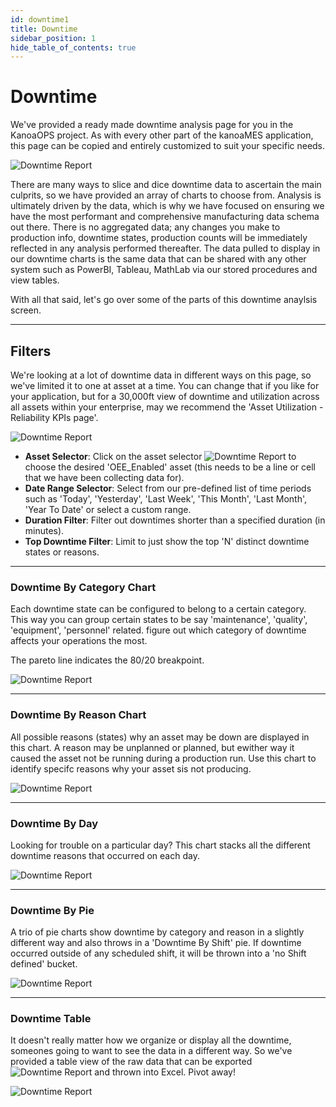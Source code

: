 ```yaml
---
id: downtime1
title: Downtime
sidebar_position: 1
hide_table_of_contents: true
---
```


# Downtime
We've provided a ready made downtime analysis page for you in the KanoaOPS project. As with every other part of the kanoaMES application, 
this page can be copied and entirely customized to suit your specific needs.<br />

![Downtime Report](/img/downtime/downtimeDashboard.png)

There are many ways to slice and dice downtime data to ascertain the main culprits, so we have provided an array of charts to choose from.
Analysis is ultimately driven by the data, which is why we have focused on ensuring we have the most performant and comprehensive manufacturing 
data schema out there. There is no aggregated data; any changes you make to production info, downtime states, 
production counts will be immediately reflected in any analysis performed thereafter. The data pulled to display in our downtime charts is the same data 
that can be shared with any other system such as PowerBI, Tableau, MathLab via our stored procedures and view tables.<br />

With all that said, let's go over some of the parts of this downtime anaylsis screen.
***
## Filters
We're looking at a lot of downtime data in different ways on this page, so we've limited it to one at asset at a time. You can change that if you like for your application, 
but for a 30,000ft view of downtime and utilization across all assets within your enterprise, may we recommend the 'Asset Utilization - Reliability KPIs page'.

![Downtime Report](/img/downtime/filterBar.png)

* **Asset Selector**: Click on the asset selector ![Downtime Report](/img/components/assetSelector.png) to choose the desired 'OEE_Enabled' asset (this needs to be a line or cell that we have been collecting data for). <br />
* **Date Range Selector**: Select from our pre-defined list of time periods such as 'Today', 'Yesterday', 'Last Week', 'This Month', 'Last Month', 'Year To Date'
or select a custom range.
* **Duration Filter**: Filter out downtimes shorter than a specified duration (in minutes).<br />
* **Top Downtime Filter**: Limit to just show the top 'N' distinct downtime states or reasons.
***
### Downtime By Category Chart
Each downtime state can be configured to belong to a certain category. This way you can group certain states to be 
say 'maintenance', 'quality', 'equipment', 'personnel' related. figure out which  category of downtime affects your operations the most.<br />

The pareto line indicates the 80/20 breakpoint.

![Downtime Report](/img/downtime/downtimeByCategory.png)
***
### Downtime By Reason Chart
All possible reasons (states) why an asset may be down are displayed in this chart. A reason may be unplanned or planned, but ewither way it caused the asset not be running
during a production run. Use this chart to identify specifc reasons why your asset sis not producing.

![Downtime Report](/img/downtime/downtimeByCategory.png)
***
### Downtime By Day
Looking for trouble on a particular day? This chart stacks all the different downtime reasons that occurred on each day.

![Downtime Report](/img/downtime/downtimeByDay.png)
***
### Downtime By Pie
A trio of pie charts show downtime by category and reason in a slightly different way and also throws in a 'Downtime By Shift' pie. 
If downtime occurred outside of any scheduled shift, it will be thrown into a 'no Shift defined' bucket.

![Downtime Report](/img/downtime/downtimeByPie.png)
***
### Downtime Table
It doesn't really matter how we organize or display all the downtime, someones going to want to see the data in a different way. 
So we've provided a table view of the raw data that can be exported ![Downtime Report](/img/components/exportButton.png) and thrown into Excel. Pivot away!

![Downtime Report](/img/downtime/downtimeTable.png)

